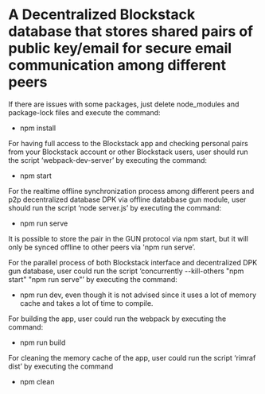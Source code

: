 # A Decentralized Blockstack database that stores shared pairs of public key/email for secure email communication among different peers

If there are issues with some packages, just delete node_modules and package-lock files and execute the command:
- npm install

For having full access to the Blockstack app and checking personal pairs from your Blockstack account or other Blockstack users, user should run the script ‘webpack-dev-server’ by executing the command: 
- npm start 

For the realtime offline synchronization process among different peers and p2p decentralized database DPK via offline databbase gun module, user should run the script ‘node server.js’ by executing the command: 
- npm run serve

It is possible to store the pair in the GUN protocol via npm start, but it will only be synced offline to other peers via 'npm run serve’.

For the parallel process of both Blockstack interface and decentralized DPK gun database, user could run the script ‘concurrently --kill-others \"npm start\" \"npm run serve\"’ by executing the command: 
- npm run dev, even though it is not advised since it uses a lot of memory cache and takes a lot of time to compile.

For building the app, user could run the webpack by executing the command: 
- npm run build

For cleaning the memory cache of the app, user could run the script ‘rimraf dist’ by executing the command 
- npm clean
